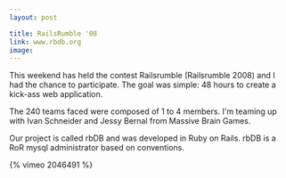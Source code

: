 ```yaml
---
layout: post

title: RailsRumble '08
link: www.rbdb.org
image: 
---
```


This weekend has held the contest Railsrumble (Railsrumble 2008) and I had the chance to participate. The goal was simple: 48 hours to create a kick-ass web application.

The 240 teams faced were composed of 1 to 4 members. I'm teaming up with Ivan Schneider and Jessy Bernal from Massive Brain Games.

Our project is called rbDB and was developed in Ruby on Rails. rbDB is a RoR mysql administrator based on conventions.

{% vimeo 2046491 %}
